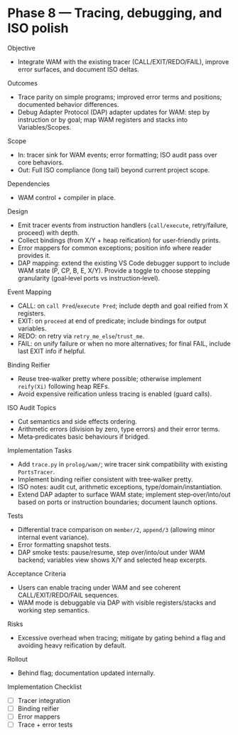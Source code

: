 # Phase 8 — Tracing, debugging, and ISO polish

Objective
- Integrate WAM with the existing tracer (CALL/EXIT/REDO/FAIL), improve error surfaces, and document ISO deltas.

Outcomes
- Trace parity on simple programs; improved error terms and positions; documented behavior differences.
 - Debug Adapter Protocol (DAP) adapter updates for WAM: step by instruction or by goal; map WAM registers and stacks into Variables/Scopes.

Scope
- In: tracer sink for WAM events; error formatting; ISO audit pass over core behaviors.
- Out: Full ISO compliance (long tail) beyond current project scope.

Dependencies
- WAM control + compiler in place.

Design
- Emit tracer events from instruction handlers (`call/execute`, retry/failure, proceed) with depth.
- Collect bindings (from X/Y + heap reification) for user‑friendly prints.
- Error mappers for common exceptions; position info where reader provides it.
 - DAP mapping: extend the existing VS Code debugger support to include WAM state (P, CP, B, E, X/Y). Provide a toggle to choose stepping granularity (goal‑level ports vs instruction‑level).

Event Mapping
- CALL: on `call Pred`/`execute Pred`; include depth and goal reified from X registers.
- EXIT: on `proceed` at end of predicate; include bindings for output variables.
- REDO: on retry via `retry_me_else`/`trust_me`.
- FAIL: on unify failure or when no more alternatives; for final FAIL, include last EXIT info if helpful.

Binding Reifier
- Reuse tree‑walker pretty where possible; otherwise implement `reify(Xi)` following heap REFs.
- Avoid expensive reification unless tracing is enabled (guard calls).

ISO Audit Topics
- Cut semantics and side effects ordering.
- Arithmetic errors (division by zero, type errors) and their error terms.
- Meta‑predicates basic behaviours if bridged.

Implementation Tasks
- Add `trace.py` in `prolog/wam/`; wire tracer sink compatibility with existing `PortsTracer`.
- Implement binding reifier consistent with tree‑walker pretty.
- ISO notes: audit cut, arithmetic exceptions, type/domain/instantiation.
 - Extend DAP adapter to surface WAM state; implement step‑over/into/out based on ports or instruction boundaries; document launch options.

Tests
- Differential trace comparison on `member/2`, `append/3` (allowing minor internal event variance).
- Error formatting snapshot tests.
 - DAP smoke tests: pause/resume, step over/into/out under WAM backend; variables view shows X/Y and selected heap excerpts.

Acceptance Criteria
- Users can enable tracing under WAM and see coherent CALL/EXIT/REDO/FAIL sequences.
 - WAM mode is debuggable via DAP with visible registers/stacks and working step semantics.

Risks
- Excessive overhead when tracing; mitigate by gating behind a flag and avoiding heavy reification by default.

Rollout
- Behind flag; documentation updated internally.

Implementation Checklist
- [ ] Tracer integration
- [ ] Binding reifier
- [ ] Error mappers
- [ ] Trace + error tests
